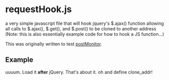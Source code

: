 requestHook.js
==============

a very simple javascript file that will hook jquery's $.ajax() function allowing all calls to $.ajax(), $.get(), and $.post() to be cloned to another address (Note: this is also essentially example code for how to hook a JS function...)

This was originally written to test [postMonitor](https://github.com/rolandshoemaker/postMonitor).

Example
-------

uuuum. Load it **after** jQuery. That's about it. oh and define clone_addr!
